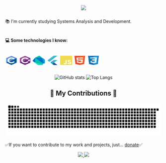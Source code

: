 
<h1 align="center">
    <img src="https://readme-typing-svg.herokuapp.com/?font=Righteous&size=35&center=true&vCenter=true&width=500&height=70&duration=4000&lines=Hi+There!+;+My+name's+Beatriz+Oliveira!;+I+hope+you+like+my+profile!;" />
</h1>

📚 I'm currently studying Systems Analysis and Development.
<br>
<br>

#### 💻 Some technologies I know:


<div>
    <br>
   <img align="center" alt="BiaOliveira12-C" height="30" width="40" src="https://raw.githubusercontent.com/devicons/devicon/master/icons/c/c-original.svg">
  <img align="center" alt="BiaOliveira12-C#" height="30" width="40" src="https://raw.githubusercontent.com/devicons/devicon/master/icons/csharp/csharp-original.svg">
  <img align="center" alt="BiaOliveira12-Dart" height="30" width="40" src="https://raw.githubusercontent.com/devicons/devicon/master/icons/dart/dart-original.svg">
  <img align="center" alt="BiaOliveira12-Flutter" height="30" width="40" src="https://raw.githubusercontent.com/devicons/devicon/master/icons/flutter/flutter-original.svg">
  <img align="center" alt="BiaOliveira12-Js" height="30" width="40" src="https://raw.githubusercontent.com/devicons/devicon/master/icons/javascript/javascript-plain.svg">
  <img align="center" alt="BiaOliveira12-HTML" height="30" width="40" src="https://raw.githubusercontent.com/devicons/devicon/master/icons/html5/html5-original.svg">
  <img align="center" alt="BiaOliveira12-CSS" height="30" width="40" src="https://raw.githubusercontent.com/devicons/devicon/master/icons/css3/css3-original.svg">
 </div><br><div align="center" style="inline">

![GitHub stats](https://github-readme-stats.vercel.app/api?username=BiaOliveira12\&show_icons=true\&theme=transparent\&height="180em")
![Top Langs](https://github-readme-stats.vercel.app/api/top-langs/?username=BiaOliveira12&layout=compact\&theme=transparent\&height="180em")
</div>

 <div align="center">
  <h2>🐍 My Contributions 🐍</h2>
  <img alt="snake eating my contributions" src="https://raw.githubusercontent.com/BiaOliveira12/BiaOliveira12/output/github-contribution-grid-snake.svg" />
</div>

✅If you want to contribute to my work and projects, just... [donate](https://link.mercadopago.com.br/biaoliveira12)✅
<div align="center">
    <a href="mailto:aguiarbeatriz12ba@gmail.com">
    <img src="https://img.shields.io/badge/Gmail-333333?style=for-the-badge&logo=gmail&logoColor=red" />
    <a href="https://www.linkedin.com/in/beatriz-oliveira-aguiar-7620b326b/" target="_blank">
    <img src="https://img.shields.io/badge/LinkedIn-0077B5?style=for-the-badge&logo=linkedin&logoColor=white" target="_blank" /><br>
    </div>

